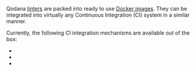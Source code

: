 [//]: # (title: Integration with CI systems)

Qodana [linters](linters.md) are packed into ready to use [Docker images](docker-images.md). They can be integrated into virtually any Continuous Integration (CI) system in a similar manner.

<include src="lib_qd.xml" include-id="ui-note"/>

Currently, the following CI integration mechanisms are available out of the box:
 - [](github-actions.md)
 - [](qodana-intellij-github-application.md)
 - [](qodana-teamcity-plugin.md)